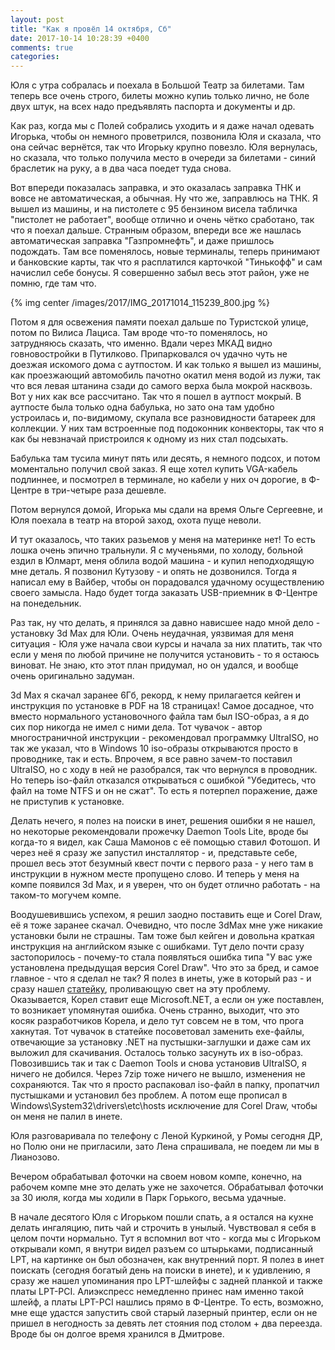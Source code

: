 ```yaml
---
layout: post
title: "Как я провёл 14 октября, Сб"
date: 2017-10-14 10:28:39 +0400
comments: true
categories: 
---
```


Юля с утра собралась и поехала в Большой Театр за билетами. Там теперь все очень строго, билеты можно купиь только лично, не боле двух штук, на всех надо предъявлять паспорта и документы и др.


Как раз, когда мы с Полей собрались уходить и я даже начал одевать Игорька, чтобы он немного проветрился, позвонила Юля и сказала, что она сейчас вернётся, так что Игорьку крупно повезло. Юля вернулась, но сказала, что только получила место в очереди за билетами - синий браслетик на руку, а в два часа поедет туда снова.

Вот впереди показалась заправка, и это оказалась заправка ТНК и вовсе не автоматическая, а обычная. Ну что же, заправлюсь на ТНК. Я вышел из машины, и на пистолете с 95 бензином висела табличка "пистолет не работает", вообще отлично и очень чётко сработано, так что я поехал дальше. Странным образом, впереди все же нашлась автоматическая заправка "Газпромнефть", и даже пришлось подождать. Там все поменялось, новые терминалы, теперь принимают и банковские карты, так что я расплатился карточкой "Тинькофф" и сам начислил себе бонусы. Я совершенно забыл весь этот район, уже не помню, где там что.

{% img center /images/2017/IMG_20171014_115239_800.jpg %}

Потом я для освежения памяти поехал дальше по Туристской улице, потом по Вилиса Лациса. Там вроде что-то поменялось, но затрудняюсь сказать, что именно. Вдали через МКАД видно говновостройки в Путилково. Припарковался оч удачно чуть не доезжая искомого дома с аутпостом. И как только я вышел из машины, как проезжающий автомобиль пачотно окатил меня водой из лужи, так что вся левая штанина сзади до самого верха была мокрой насквозь. Вот у них как все рассчитано. Так что я пошел в аутпост мокрый. В аутпосте была только одна бабулька, но зато она там удобно устроилась и, по-видимому, скупала все разновидности батареек для коллекции. У них там встроенные под подоконник конвекторы, так что я как бы невзначай пристроился к одному из них стал подсыхать.

Бабулька там тусила минут пять или десять, я немного подсох, и потом моментально получил свой заказ. Я еще хотел купить VGA-кабель подлиннее, и посмотрел в терминале, но кабели у них оч дорогие, в Ф-Центре в три-четыре раза дешевле.

Потом вернулся домой, Игорька мы сдали на время Ольге Сергеевне, и Юля поехала в театр на второй заход, охота пуще неволи.

И тут оказалось, что таких разьемов у меня на материнке нет! То есть лошка очень эпично тральнули. Я с мученьями, по холоду, больной ездил в Юлмарт, меня облила водой машина - и купил неподходящую мне деталь. Я позвонил Кутузову - и опять не дозвонился. Тогда я написал ему в Вайбер, чтобы он порадовался удачному осуществлению своего замысла. Надо будет тогда заказать USB-приемник в Ф-Центре на понедельник.

Раз так, ну что делать, я принялся за давно нависшее надо мной дело - установку Зd Max для Юли. Очень неудачная, уязвимая для меня ситуация - Юля уже начала свои курсы и начала за них платить, так что если у меня по любой причине не получится установить - то я остаюсь виноват. Не знаю, кто этот план придумал, но он удался, и вообще очень оригинально задуман.

3d Max я скачал заранее 6Гб, рекорд, к нему прилагается кейген и инструкция по установке в PDF на 18 страницах! Самое досадное, что вместо нормального установочного файла там был ISO-образ, а я до сих пор никогда не имел с ними дела. Тот чувачок - автор многостраничной инструкции - рекомендовал программку UltraISO, но так же указал, что в Windows 10 iso-образы открываются просто в проводнике, так и есть. Впрочем, я все равно зачем-то поставил UltraISO, но с ходу в ней не разобрался, так что вернулся в проводник. Но теперь iso-файл отказался открываться с ошибкой "Убедитесь, что файл на томе NTFS и он не сжат". То есть я потерпел поражение, даже не приступив к установке.

Делать нечего, я полез на поиски в инет, решения ошибки я не нашел, но некоторые рекомендовали прожечку Daemon Tools Lite, вроде бы когда-то я видел, как Саша Мамонов с её помощью ставил Фотошоп. И через неё я сразу же запустил инсталлятор - и, представьте себе, прошел весь этот безумный квест почти с первого раза - у него там в инструкции в нужном месте пропущено слово. И теперь у меня на компе появился 3d Max, и я уверен, что он будет отлично работать - на таком-то могучем компе.

Воодушевившись успехом, я решил заодно поставить еще и Corel Draw, её я тоже заранее скачал. Очевидно, что после 3dMax мне уже никакие установки были не страшны. Там тоже был кейген и довольна краткая инструкция на английском языке с ошибками. Тут дело почти сразу застопорилось - почему-то стала появляться ошибка типа "У вас уже установлена предыдущая версия Corel Draw". Что это за бред, и самое главное - что я сделал не так? Я полез в инеты, уже в который раз - и сразу нашел [статейку](https://www.google.ru/url?sa=t&rct=j&q=&esrc=s&source=web&cd=1&cad=rja&uact=8&ved=0ahUKEwi91Njk3_DWAhXpDZoKHeKxB2gQFggmMAA&url=http%3A%2F%2Fcodius.ru%2Farticles%2FCorelDRAW_Graphics_Suite_X8_%25D0%259D%25D0%25B5%25D0%25B2%25D0%25BE%25D0%25B7%25D0%25BC%25D0%25BE%25D0%25B6%25D0%25BD%25D0%25BE_%25D1%2583%25D1%2581%25D1%2582%25D0%25B0%25D0%25BD%25D0%25BE%25D0%25B2%25D0%25B8%25D1%2582%25D1%258C_%25D0%25B4%25D0%25B0%25D0%25BD%25D0%25BD%25D1%258B%25D0%25B9_%25D0%25BF%25D1%2580%25D0%25BE%25D0%25B4%25D1%2583%25D0%25BA%25D1%2582_%25D0%25BF%25D0%25BE%25D1%2581%25D0%25BA%25D0%25BE%25D0%25BB%25D1%258C%25D0%25BA%25D1%2583_%25D1%2583%25D0%25B6%25D0%25B5_%25D1%2583%25D1%2581%25D1%2582%25D0%25B0%25D0%25BD%25D0%25BE%25D0%25B2%25D0%25BB%25D0%25B5%25D0%25BD%25D0%25B0_%25D0%25B4%25D1%2580%25D1%2583%25D0%25B3%25D0%25B0%25D1%258F_%25D0%25B2&usg=AOvVaw35l6pmOE0MPGisA54kIf3-), проливающую свет на эту проблему. Оказывается, Корел ставит еще Microsoft.NET, а если он уже поставлен, то возникает упомянутая ошибка. Очень странно, выходит, что это косяк разработчиков Корела, и дело тут совсем не в том, что прога хакнутая. Тот чувачок в статейке посоветовал заменить exe-файлы, отвечающие за установку .NET на пустышки-заглушки и даже сам их выложил для скачивания. Осталось только засунуть их в iso-образ. Повозившись так и так с Daemon Tools и снова установив UltraISO, я ничего не добился. Через 7zip тоже ничего не вышло, изменения не сохраняются. Так что я просто распаковал iso-файл в папку, пропатчил пустышками и установил без проблем. А потом еще прописал в Windows\System32\drivers\etc\hosts исключение для Corel Draw, чтобы он меня не палил в инете.

Юля разговаривала по телефону с Леной Куркиной, у Ромы сегодня ДР, но Полю они не пригласили, зато Лена спрашивала, не поедем ли мы в Лианозово.

Вечером обрабатывал фоточки на своем новом компе, конечно, на рабочем компе мне это делать уже не захочется. Обрабатывал фоточки за 30 июля, когда мы ходили в Парк Горького, весьма удачные.

В начале десятого Юля с Игорьком пошли спать, а я остался на кухне делать ингаляцию, пить чай и строчить в унылый. Чувствовал я себя в целом почти нормально. Тут я вспомнил вот что - когда мы с Игорьком открывали комп, я внутри видел разъем со штырьками, подписанный LPT, на картинке он был обозначен, как внутренний порт. Я полез в инет поискать (сегодня богатый день на поиски в инете), и к удивлению, я сразу же нашел упоминания про LPT-шлейфы с задней планкой и также платы LPT-PCI. Алиэкспресс немедленно принес нам именно такой шлейф, а платы LPT-PCI нашлись прямо в Ф-Центре. То есть, возможно, мне еще удастся запустить свой старый лазерный принтер, если он не пришел в негодность за девять лет стояния под столом + два переезда. Вроде бы он долгое время хранился в Дмитрове.
